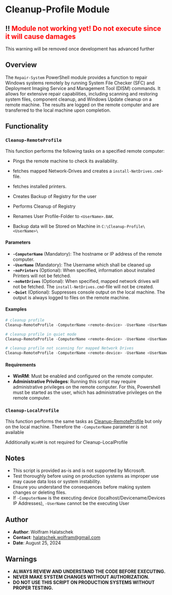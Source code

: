 # Cleanup-Profile Module

## :bangbang: <span style="color:red">Module not working yet! Do not execute since it will cause damages</span>
This warning will be removed once development has advanced further

## Overview

The `Repair-System` PowerShell module provides a function to repair Windows systems remotely by running System File Checker (SFC) and Deployment Imaging Service and Management Tool (DISM) commands. It allows for extensive repair capabilities, including scanning and restoring system files, component cleanup, and Windows Update cleanup on a remote machine. The results are logged on the remote computer and are transferred to the local machine upon completion.

## Functionality

### `Cleanup-RemoteProfile`

This function performs the following tasks on a specified remote computer:

- Pings the remote machine to check its availability.
- fetches mapped Network-Drives and creates a ``install-NetDrives.cmd``-file.
- fetches installed printers.
- Creates Backup of Registry for the user
- Performs Cleanup of Registry
- Renames User Profile-Folder to ``<UserName>.BAK``.

- Backup data will be Stored on Machine in ``C:\Cleanup-Profile\<UserName>\``

#### Parameters

- **`-ComputerName`** (Mandatory): The hostname or IP address of the remote computer.
- **`-UserName`** (Mandatory): The Username which shall be cleaned up
- **`-noPrinters`** (Optional): When specified, information about installed Printers will not be fetched.
- **`-noNetDrives`** (Optional): When specified, mapped network drives will not be fetched. The ``install-NetDrives.cmd``-file will not be created.
- **`-Quiet`** (Optional): Suppresses console output on the local machine. The output is always logged to files on the remote machine.


#### Examples

```PowerShell
# cleanup profile
Cleanup-RemoteProfile -ComputerName <remote-device> -UserName <UserName>

# cleanup profile in quiet mode
Cleanup-RemoteProfile -ComputerName <remote-device> -UserName <UserName> -Quiet

# cleanup profile not scanning for mapped Network Drives
Cleanup-RemoteProfile -ComputerName <remote-device> -UserName <UserName> -noNetDrives

```


#### Requirements

- **WinRM**: Must be enabled and configured on the remote computer.
- **Administrative Privileges**: Running this script may require administrative privileges on the remote computer.
    For this, Powershell must be started as the user, which has administrative privileges on the remote computer.


### `Cleanup-LocalProfile`

This function performs the same tasks as [Cleanup-RemoteProfile](#Cleanup-RemoteProfile) but only on the local machine. Therefore the `-ComputerName` parameter is not available

Additionally `WinRM` is not required for Cleanup-LocalProfile

## Notes

- This script is provided as-is and is not supported by Microsoft.
- Test thoroughly before using on production systems as improper use may cause data loss or system instability.
- Ensure you understand the consequences before making system changes or deleting files.
- If `-ComputerName` is the executing device (localhost/Devicename/Devices IP Addresses), `-UserName` cannot be the executing User

## Author

- **Author**: Wolfram Halatschek
- **Contact**: halatschek.wolfram@gmail.com
- **Date**: August 25, 2024

## Warnings

- **ALWAYS REVIEW AND UNDERSTAND THE CODE BEFORE EXECUTING.**
- **NEVER MAKE SYSTEM CHANGES WITHOUT AUTHORIZATION.**
- **DO NOT USE THIS SCRIPT ON PRODUCTION SYSTEMS WITHOUT PROPER TESTING.**
